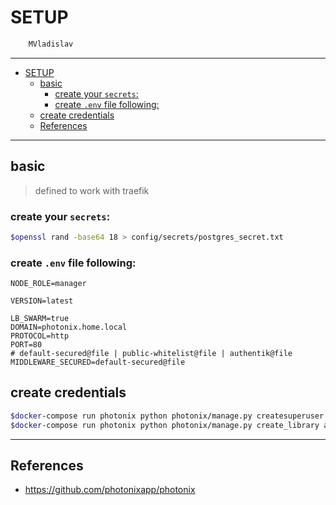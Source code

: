 # SETUP

```sh
    MVladislav
```

---

- [SETUP](#setup)
  - [basic](#basic)
    - [create your `secrets`:](#create-your-secrets)
    - [create `.env` file following:](#create-env-file-following)
  - [create credentials](#create-credentials)
  - [References](#references)

---

## basic

> defined to work with traefik

### create your `secrets`:

```sh
$openssl rand -base64 18 > config/secrets/postgres_secret.txt
```

### create `.env` file following:

```env
NODE_ROLE=manager

VERSION=latest

LB_SWARM=true
DOMAIN=photonix.home.local
PROTOCOL=http
PORT=80
# default-secured@file | public-whitelist@file | authentik@file
MIDDLEWARE_SECURED=default-secured@file
```

## create credentials

```sh
$docker-compose run photonix python photonix/manage.py createsuperuser --username admin --email root@home.local
$docker-compose run photonix python photonix/manage.py create_library admin "My Library"
```

---

## References

- <https://github.com/photonixapp/photonix>
